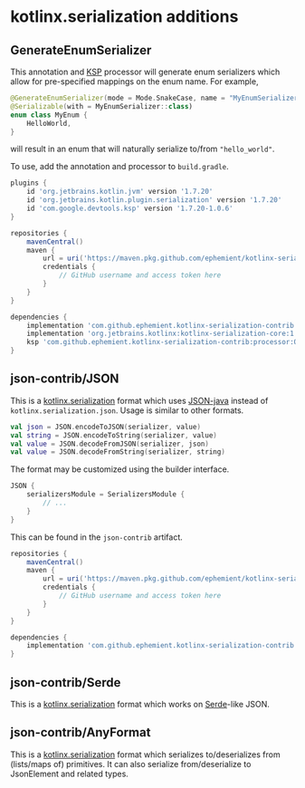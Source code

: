 # kotlinx.serialization additions

## GenerateEnumSerializer

This annotation and [KSP](https://github.com/google/ksp) processor will generate enum serializers which allow for pre-specified mappings on the enum name. For example,

```kotlin
@GenerateEnumSerializer(mode = Mode.SnakeCase, name = "MyEnumSerializer")
@Serializable(with = MyEnumSerializer::class)
enum class MyEnum {
    HelloWorld,
}
```

will result in an enum that will naturally serialize to/from `"hello_world"`.

To use, add the annotation and processor to `build.gradle`.

```groovy
plugins {
    id 'org.jetbrains.kotlin.jvm' version '1.7.20'
    id 'org.jetbrains.kotlin.plugin.serialization' version '1.7.20'
    id 'com.google.devtools.ksp' version '1.7.20-1.0.6'
}

repositories {
    mavenCentral()
    maven {
        url = uri('https://maven.pkg.github.com/ephemient/kotlinx-serialization-contrib')
        credentials {
            // GitHub username and access token here
        }
    }
}

dependencies {
    implementation 'com.github.ephemient.kotlinx-serialization-contrib:annotations:0.0.2-SNAPSHOT'
    implementation 'org.jetbrains.kotlinx:kotlinx-serialization-core:1.4.2'
    ksp 'com.github.ephemient.kotlinx-serialization-contrib:processor:0.0.2-SNAPSHOT'
}
```

## json-contrib/JSON

This is a [kotlinx.serialization](https://github.com/Kotlin/kotlinx.serialization) format which uses [JSON-java](https://github.com/stleary/JSON-java) instead of `kotlinx.serialization.json`. Usage is similar to other formats.

```kotlin
val json = JSON.encodeToJSON(serializer, value)
val string = JSON.encodeToString(serializer, value)
val value = JSON.decodeFromJSON(serializer, json)
val value = JSON.decodeFromString(serializer, string)
```

The format may be customized using the builder interface.

```kotlin
JSON {
    serializersModule = SerializersModule {
        // ...
    }
}
```

This can be found in the `json-contrib` artifact.

```groovy
repositories {
    mavenCentral()
    maven {
        url = uri('https://maven.pkg.github.com/ephemient/kotlinx-serialization-contrib')
        credentials {
            // GitHub username and access token here
        }
    }
}

dependencies {
    implementation 'com.github.ephemient.kotlinx-serialization-contrib:json-java:0.0.2-SNAPSHOT'
}
```

## json-contrib/Serde

This is a [kotlinx.serialization](https://github.com/Kotlin/kotlinx.serialization) format which works on [Serde](https://serde.rs/)-like JSON.

## json-contrib/AnyFormat

This is a [kotlinx.serialization](https://github.com/Kotlin/kotlinx.serialization) format which serializes to/deserializes from (lists/maps of) primitives. It can also serialize from/deserialize to JsonElement and related types.
